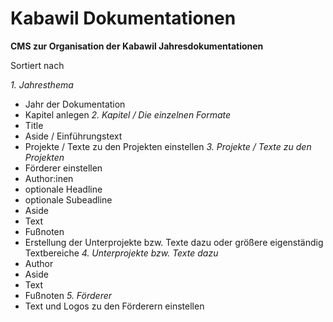 # Kabawil Dokumentationen

**CMS zur Organisation der Kabawil Jahresdokumentationen**

Sortiert nach

*1. Jahresthema*
 - Jahr der Dokumentation
 - Kapitel anlegen
*2. Kapitel / Die einzelnen Formate*
 - Title
 - Aside / Einführungstext
 - Projekte / Texte zu den Projekten einstellen
*3. Projekte / Texte zu den Projekten*
 - Förderer einstellen
 - Author:inen
 - optionale Headline
 - optionale Subeadline
 - Aside 
 - Text
 - Fußnoten
 - Erstellung der Unterprojekte bzw. Texte dazu oder größere eigenständig Textbereiche
*4. Unterprojekte bzw. Texte dazu*
 - Author
 - Aside
 - Text
 - Fußnoten
*5. Förderer*
 - Text und Logos zu den Förderern einstellen
 
